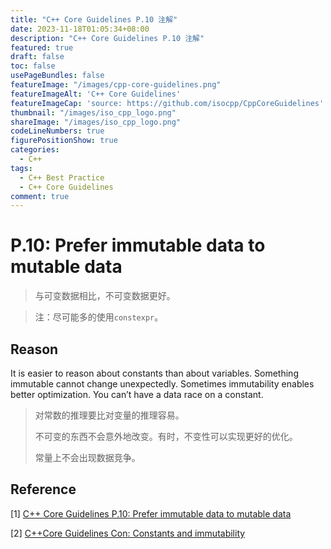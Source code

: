 ```yaml
---
title: "C++ Core Guidelines P.10 注解"
date: 2023-11-18T01:05:34+08:00
description: "C++ Core Guidelines P.10 注解"
featured: true
draft: false
toc: false
usePageBundles: false
featureImage: "/images/cpp-core-guidelines.png"
featureImageAlt: 'C++ Core Guidelines'
featureImageCap: 'source: https://github.com/isocpp/CppCoreGuidelines'
thumbnail: "/images/iso_cpp_logo.png"
shareImage: "/images/iso_cpp_logo.png"
codeLineNumbers: true
figurePositionShow: true
categories:
  - C++
tags:
  - C++ Best Practice
  - C++ Core Guidelines
comment: true
---
```


# P.10: Prefer immutable data to mutable data

> 与可变数据相比，不可变数据更好。

> 注：尽可能多的使用`constexpr`。

## Reason

It is easier to reason about constants than about variables. Something immutable cannot change unexpectedly. Sometimes immutability enables better optimization. You can’t have a data race on a constant.

> 对常数的推理要比对变量的推理容易。
>
> 不可变的东西不会意外地改变。有时，不变性可以实现更好的优化。
>
> 常量上不会出现数据竞争。

## Reference

[1] [C++ Core Guidelines P.10: Prefer immutable data to mutable data](https://isocpp.github.io/CppCoreGuidelines/CppCoreGuidelines#p10-prefer-immutable-data-to-mutable-data)

[2] [C++Core Guidelines Con: Constants and immutability](https://isocpp.github.io/CppCoreGuidelines/CppCoreGuidelines#S-const)
